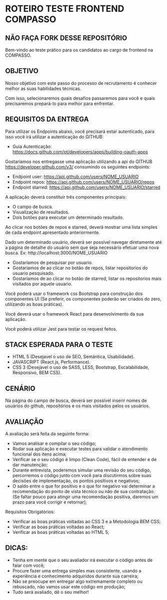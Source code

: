 # ROTEIRO TESTE FRONTEND COMPASSO

## NÃO FAÇA FORK DESSE REPOSITÓRIO

Bem-vindo ao teste prático para os candidatos ao cargo de frontend na COMPASSO.

## OBJETIVO

Nosso objetivo com este passo do processo de recrutamento é conhecer melhor as suas habilidades técnicas.

Com isso, selecionaremos quais desafios passaremos para você e quais precisaremos prepará-lo para melhor para enfrentar.


## REQUISITOS DA ENTREGA

Para utilizar os Endpoints abaixo, você precisará estar autenticado, para isso você irá utilizar a autenticação do GITHUB:
- Guia Autenticação: https://docs.github.com/pt/developers/apps/building-oauth-apps

Gostaríamos nos entregasse uma aplicação utilizando a api do GITHUB https://developer.github.com/v3/ consumindo os seguintes endpoints:
- Endpoint user: https://api.github.com/users/NOME_USUARIO
- Endpoint repos: https://api.github.com/users/NOME_USUARIO/repos
- Endpoint starred: https://api.github.com/users/NOME_USUARIO/starred

A aplicação deverá constituir três componentes principais: 
- O campo de busca.
- Visualização de resultados.
- Dois botões para executar um determinado resultado.

Ao clicar nos botões de repos e starred, deverá mostrar uma lista simples de cada endpoint
apresentado anteriormente.

Dado um determinado usuário, deverá ser possível navegar diretamente até a página de
detalhe do usuário sem que seja necessário efetuar uma nova busca. Ex: http://localhost:3000/NOME_USUARIO

- Gostariamos de pesquisar por usuario.
- Gostariamos de ao clicar no botão de repos, listar repositorios do usuario pesquisado.
- Gostariamos de ao clicar no botão de starred, listar os repositorios mais visitados por aquele usuario.

Você poderá usar o framework css Bootstrap para construção dos componentes UI (Se preferir, os componentes poderão ser criados do zero, utilizando as boas práticas).

Você deverá usar o framework React para desenvolvimento da sua aplicação.

Você poderá utilizar Jest para testar os request feitos.



## STACK ESPERADA PARA O TESTE

- HTML 5 (Desejavel o uso de SEO, Semãntica, Usabilidade).
- JAVASCRIPT (React.js, Performance).
- CSS 3 (Desejavel o uso de SASS, LESS, Bootstrap, Escalabilidade, Responsivo, BEM CSS).



## CENÁRIO

Na página do campo de busca, deverá ser possível inserir nomes de usuários do github, repositórios e os mais visitados pelos os usuários.



## AVALIAÇÃO

A avaliação será feita da seguinte forma:

- Vamos analisar e compilar o seu código;
- Rodar sua aplicação e executar testes para validar o atendimento funcional dos itens acima;
- Verificar se o seu código é limpo (Clean Code), fácil de entender e de dar manutenção;
- Durante entrevista, poderemos simular uma revisão do seu código, percorremos o código junto com você para discutirmos sobre suas decisões de implementação, os pontos positivos e negativos;
- O saldo entre o que for positivo e o que for negativo vai determinar a recomendação do ponto de vista técnico ou não de sua contratação. (Se faltar pouco para atingir uma recomendação positiva, daremos um prazo para você corrigir e retornar);

Requisitos Obrigatórios:

- Verificar as boas práticas voltadas ao CSS 3 e a Metodologia BEM CSS;
- Verificar as boas práticas voltadas ao React;
- Verificar as boas práticas voltadas ao HTML 5;



## DICAS:

- Tenha em mente que o seu avaliador irá executar o código antes de falar com você;
- Procure fazer uma entrega simples mas consistente, usando a experiência e conhecimento adquiridos durante sua carreira;
- Não se preocupe em entregar algo extremamente completo ou rebuscado, não vamos usar este código em produção;
- Tudo será avaliado, dê o seu melhor!
